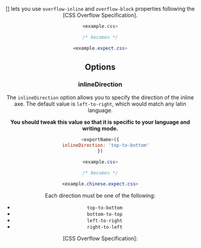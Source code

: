 <!-- Available Variables: -->
<!-- <humanReadableName> PostCSS Your Plugin -->
<!-- <exportName> postcssYourPlugin -->
<!-- <packageName> @csstools/postcss-your-plugin -->
<!-- <packageVersion> 1.0.0 -->
<!-- <packagePath> plugins/postcss-your-plugin -->
<!-- <cssdbId> your-feature -->
<!-- <specUrl> https://www.w3.org/TR/css-color-4/#funcdef-color -->
<!-- <example.css> file contents for examples/example.css -->
<!-- <header> -->
<!-- <usage> usage instructions -->
<!-- <envSupport> -->
<!-- <corsWarning> -->
<!-- <linkList> -->
<!-- <parallelBuildsNotice> -->
<!-- to generate : npm run docs -->

<header>

[<humanReadableName>] lets you use `overflow-inline` and `overflow-block` properties following the [CSS Overflow Specification].

```css
<example.css>

/* becomes */

<example.expect.css>
```

<usage>

<envSupport>

## Options

### inlineDirection

The `inlineDirection` option allows you to specify the direction of the inline axe. The default value is `left-to-right`, which would match any latin language.

**You should tweak this value so that it is specific to your language and writing mode.**

```js
<exportName>({
	inlineDirection: 'top-to-bottom'
})
```

```css
<example.css>

/* becomes */

<example.chinese.expect.css>
```

Each direction must be one of the following:

- `top-to-bottom`
- `bottom-to-top`
- `left-to-right`
- `right-to-left`

<linkList>
[CSS Overflow Specification]: <specUrl>

